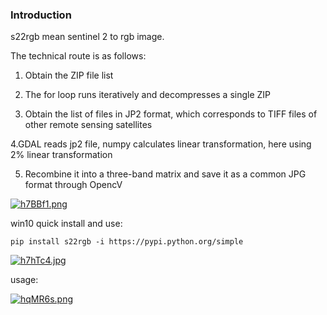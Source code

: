 ### Introduction

s22rgb mean sentinel 2 to rgb image.

The technical route is as follows:

1. Obtain the ZIP file list

2. The for loop runs iteratively and decompresses a single ZIP

3. Obtain the list of files in JP2 format, which corresponds to TIFF files of other remote sensing satellites

4.GDAL reads jp2 file, numpy calculates linear transformation, here using 2% linear transformation

5. Recombine it into a three-band matrix and save it as a common JPG format through OpencV

[![h7BBf1.png](https://z3.ax1x.com/2021/09/08/h7BBf1.png)](https://imgtu.com/i/h7BBf1)



win10 quick install and use:

```
pip install s22rgb -i https://pypi.python.org/simple
```

[![h7hTc4.jpg](https://z3.ax1x.com/2021/09/08/h7hTc4.jpg)](https://imgtu.com/i/h7hTc4)

usage:

[![hqMR6s.png](https://z3.ax1x.com/2021/09/09/hqMR6s.png)](https://imgtu.com/i/hqMR6s)